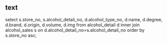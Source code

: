 ## text

select
  s.store_no,
  s.alcohol_detail_no,
  d.alcohol_type_no,
  d.name,
  d.degree,
  d.brand,
  d.origin,
  d.volume,
  d.img
from
  alcohol_detail d
  inner join alcohol_sales s on d.alcohol_detail_no=s.alcohol_detail_no
order by
  s.store_no asc;
